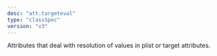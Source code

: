 ```yaml
---
desc: "att.targeteval"
type: "classSpec"
version: "v3"
---
```


Attributes that deal with resolution of values in plist or target attributes.